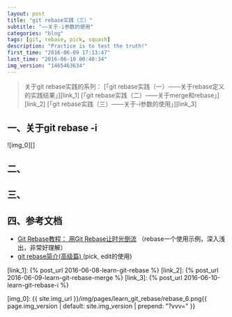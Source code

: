 ```yaml
---
layout: post
title: "git rebase实践（三）"
subtitle: "——关于-i参数的使用"
categories: "blog"
tags: [git, rebase, pick, squash]
description: "Practice is to test the truth!"
first_time: "2016-06-09 17:13:47"
last_time: "2016-06-10 00:40:34"
img_version: "1465463634"
---
```


>关于git rebase实践的系列：
[「git rebase实践（一）——关于rebase定义的实践结果」][link_1]
[「git rebase实践（二）——关于merge和rebase」][link_2]
[「git rebase实践（三）——关于-i参数的使用」][link_3]

## 一、关于git rebase -i

![img_0][]

## 二、

## 三、

## 四、参考文档

* [Git Rebase教程： 用Git Rebase让时光倒流](https://linux.cn/article-4046-1.html) （rebase一个使用示例，深入浅出，非常好理解）
* [git rebase简介(高级篇) ](http://blog.chinaunix.net/uid-27714502-id-3436706.html) (pick, edit的使用)


[link_1]: {% post_url 2016-06-08-learn-git-rebase %}
[link_2]: {% post_url 2016-06-09-learn-git-rebase-merge %}
[link_3]: {% post_url 2016-06-10-learn-git-rebase-i %}

[img_0]: {{ site.img_url }}/img/pages/learn_git_rebase/rebase_6.png{{ page.img_version | default: site.img_version | prepend: "?vvv=" }}

